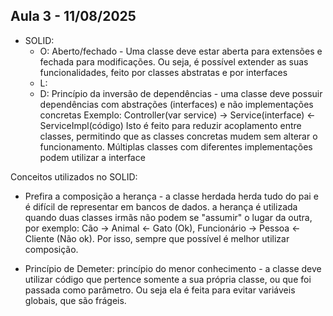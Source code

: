 ## Aula 3 - 11/08/2025

- SOLID:
    - O: Aberto/fechado - Uma classe deve estar aberta para extensões e fechada para modificações. Ou seja, é possível extender as suas funcionalidades, 
        feito por classes abstratas e por interfaces
    - L:
    - D: Princípio da inversão de dependências - uma classe deve possuir dependências com abstrações (interfaces) e não implementações concretas
        Exemplo: Controller(var service) -> Service(interface) <- ServiceImpl(código)
        Isto é feito para reduzir acoplamento entre classes, permitindo que as classes concretas mudem sem alterar o funcionamento. Múltiplas classes com diferentes
        implementações podem utilizar a interface 

Conceitos utilizados no SOLID:
- Prefira a composição a herança - a classe herdada herda tudo do pai e é difícil de representar em bancos de dados. a herança é utilizada quando duas classes irmãs não podem
    se "assumir" o lugar da outra, por exemplo: Cão -> Animal <- Gato (Ok), Funcionário -> Pessoa <- Cliente (Não ok). Por isso, sempre que possível é melhor
    utilizar composição.

- Princípio de Demeter: princípio do menor conhecimento - a classe deve utilizar código que pertence somente a sua própria classe, ou que foi passada como parâmetro. Ou seja
    ela é feita para evitar variáveis globais, que são frágeis.

       